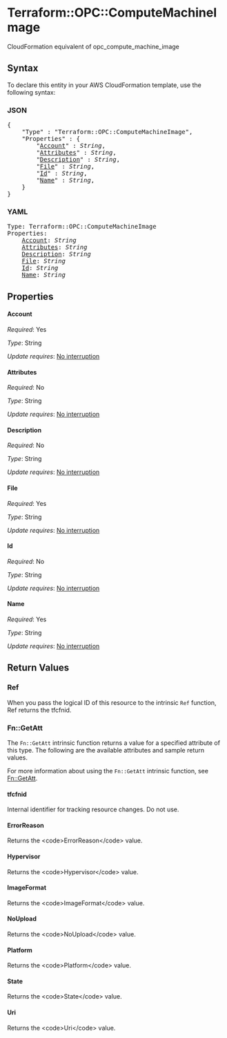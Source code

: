# Terraform::OPC::ComputeMachineImage

CloudFormation equivalent of opc_compute_machine_image

## Syntax

To declare this entity in your AWS CloudFormation template, use the following syntax:

### JSON

<pre>
{
    "Type" : "Terraform::OPC::ComputeMachineImage",
    "Properties" : {
        "<a href="#account" title="Account">Account</a>" : <i>String</i>,
        "<a href="#attributes" title="Attributes">Attributes</a>" : <i>String</i>,
        "<a href="#description" title="Description">Description</a>" : <i>String</i>,
        "<a href="#file" title="File">File</a>" : <i>String</i>,
        "<a href="#id" title="Id">Id</a>" : <i>String</i>,
        "<a href="#name" title="Name">Name</a>" : <i>String</i>,
    }
}
</pre>

### YAML

<pre>
Type: Terraform::OPC::ComputeMachineImage
Properties:
    <a href="#account" title="Account">Account</a>: <i>String</i>
    <a href="#attributes" title="Attributes">Attributes</a>: <i>String</i>
    <a href="#description" title="Description">Description</a>: <i>String</i>
    <a href="#file" title="File">File</a>: <i>String</i>
    <a href="#id" title="Id">Id</a>: <i>String</i>
    <a href="#name" title="Name">Name</a>: <i>String</i>
</pre>

## Properties

#### Account

_Required_: Yes

_Type_: String

_Update requires_: [No interruption](https://docs.aws.amazon.com/AWSCloudFormation/latest/UserGuide/using-cfn-updating-stacks-update-behaviors.html#update-no-interrupt)

#### Attributes

_Required_: No

_Type_: String

_Update requires_: [No interruption](https://docs.aws.amazon.com/AWSCloudFormation/latest/UserGuide/using-cfn-updating-stacks-update-behaviors.html#update-no-interrupt)

#### Description

_Required_: No

_Type_: String

_Update requires_: [No interruption](https://docs.aws.amazon.com/AWSCloudFormation/latest/UserGuide/using-cfn-updating-stacks-update-behaviors.html#update-no-interrupt)

#### File

_Required_: Yes

_Type_: String

_Update requires_: [No interruption](https://docs.aws.amazon.com/AWSCloudFormation/latest/UserGuide/using-cfn-updating-stacks-update-behaviors.html#update-no-interrupt)

#### Id

_Required_: No

_Type_: String

_Update requires_: [No interruption](https://docs.aws.amazon.com/AWSCloudFormation/latest/UserGuide/using-cfn-updating-stacks-update-behaviors.html#update-no-interrupt)

#### Name

_Required_: Yes

_Type_: String

_Update requires_: [No interruption](https://docs.aws.amazon.com/AWSCloudFormation/latest/UserGuide/using-cfn-updating-stacks-update-behaviors.html#update-no-interrupt)

## Return Values

### Ref

When you pass the logical ID of this resource to the intrinsic `Ref` function, Ref returns the tfcfnid.

### Fn::GetAtt

The `Fn::GetAtt` intrinsic function returns a value for a specified attribute of this type. The following are the available attributes and sample return values.

For more information about using the `Fn::GetAtt` intrinsic function, see [Fn::GetAtt](https://docs.aws.amazon.com/AWSCloudFormation/latest/UserGuide/intrinsic-function-reference-getatt.html).

#### tfcfnid

Internal identifier for tracking resource changes. Do not use.

#### ErrorReason

Returns the &lt;code&gt;ErrorReason&lt;/code&gt; value.

#### Hypervisor

Returns the &lt;code&gt;Hypervisor&lt;/code&gt; value.

#### ImageFormat

Returns the &lt;code&gt;ImageFormat&lt;/code&gt; value.

#### NoUpload

Returns the &lt;code&gt;NoUpload&lt;/code&gt; value.

#### Platform

Returns the &lt;code&gt;Platform&lt;/code&gt; value.

#### State

Returns the &lt;code&gt;State&lt;/code&gt; value.

#### Uri

Returns the &lt;code&gt;Uri&lt;/code&gt; value.

